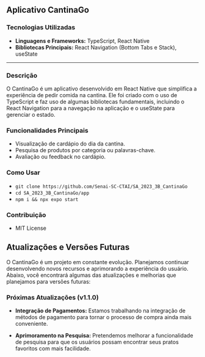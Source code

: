 ## Aplicativo CantinaGo
### Tecnologias Utilizadas
- **Linguagens e Frameworks:** TypeScript, React Native
- **Bibliotecas Principais:** React Navigation (Bottom Tabs e Stack), useState
------------------------------------------------

### Descrição
O CantinaGo é um aplicativo desenvolvido em React Native que simplifica a experiência de pedir comida na cantina. Ele foi criado com o uso de TypeScript e faz uso de algumas bibliotecas fundamentais, incluindo o React Navigation para a navegação na aplicação e o useState para gerenciar o estado.

### Funcionalidades Principais

- Visualização de cardápio do dia da cantina.
- Pesquisa de produtos por categoria ou palavras-chave.
- Avaliação ou feedback no cardápio.

### Como Usar

- ```git clone https://github.com/Senai-SC-CTAI/SA_2023_3B_CantinaGo```
- ```cd SA_2023_3B_CantinaGo/app```
- ```npm i && npx expo start```

### Contribuição

- MIT License

## Atualizações e Versões Futuras

O CantinaGo é um projeto em constante evolução. Planejamos continuar desenvolvendo novos recursos e aprimorando a experiência do usuário. Abaixo, você encontrará algumas das atualizações e melhorias que planejamos para versões futuras:

### Próximas Atualizações (v1.1.0)

- **Integração de Pagamentos:** Estamos trabalhando na integração de métodos de pagamento para tornar o processo de compra ainda mais conveniente.

- **Aprimoramento na Pesquisa:** Pretendemos melhorar a funcionalidade de pesquisa para que os usuários possam encontrar seus pratos favoritos com mais facilidade.
